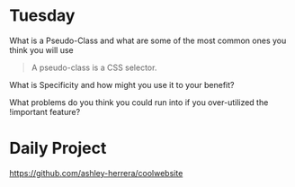 # Tuesday
What is a Pseudo-Class and what are some of the most common ones you think you will use
>A pseudo-class is a CSS selector.

What is Specificity and how might you use it to your benefit?
>

What problems do you think you could run into if you over-utilized the !important feature?
>


# Daily Project
https://github.com/ashley-herrera/coolwebsite